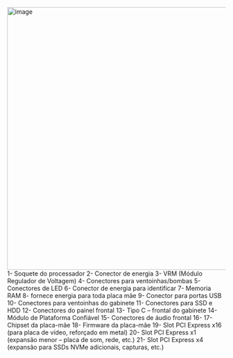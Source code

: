 <img width="606" height="607" alt="image" src="https://github.com/user-attachments/assets/d1ee3da5-eda4-4b26-bbce-4fd81a1b2cb1" />
1- Soquete do processador
2- Conector de energia 
3- VRM (Módulo Regulador de Voltagem)
4- Conectores para ventoinhas/bombas
5- Conectores de LED
6- Conector de energia para identificar 
7- Memoria RAM
8- fornece energia para toda placa mãe 
9- Conector para portas USB
10- Conectores para ventoinhas do gabinete
11- Conectores para SSD e HDD
12- Conectores do painel frontal
13- Tipo C – frontal do gabinete
14- Módulo de Plataforma Confiável
15- Conectores de áudio frontal
16- 
17- Chipset da placa-mãe
18- Firmware da placa-mãe
19- Slot PCI Express x16 (para placa de vídeo, reforçado em metal)
20- Slot PCI Express x1 (expansão menor – placa de som, rede, etc.)
21- Slot PCI Express x4 (expansão para SSDs NVMe adicionais, capturas, etc.)

